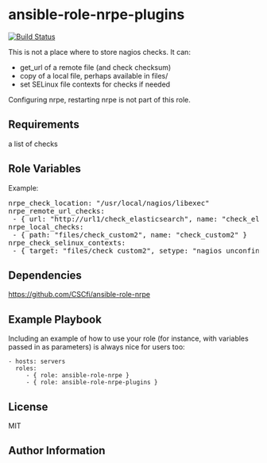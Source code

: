 ansible-role-nrpe-plugins
=========

[![Build Status](https://travis-ci.org/CSCfi/ansible-role-nrpe-plugins.svg?branch=master)](https://travis-ci.org/CSCfi/ansible-role-nrpe-plugins)

This is not a place where to store nagios checks. It can:

 - get_url of a remote file (and check checksum)
 - copy of a local file, perhaps available in files/
 - set SELinux file contexts for checks if needed

Configuring nrpe, restarting nrpe is not part of this role.

Requirements
------------

a list of checks


Role Variables
--------------

Example:
<pre>
nrpe_check_location: "/usr/local/nagios/libexec"
nrpe_remote_url_checks:
 - { url: "http://url1/check_elasticsearch", name: "check_elasticsearch", checksum: "7e39171be1095b3c6a35c9649e3d5e73bcf76a3647b99fd7a205248a35d6a6f9" }
nrpe_local_checks:
 - { path: "files/check_custom2", name: "check_custom2" }
nrpe_check_selinux_contexts:
 - { target: "files/check_custom2", setype: "nagios_unconfined_plugin_exec_t", state: "present" }
</pre>

Dependencies
------------

https://github.com/CSCfi/ansible-role-nrpe

Example Playbook
----------------

Including an example of how to use your role (for instance, with variables passed in as parameters) is always nice for users too:

    - hosts: servers
      roles:
         - { role: ansible-role-nrpe }
         - { role: ansible-role-nrpe-plugins }

License
-------

MIT

Author Information
------------------
